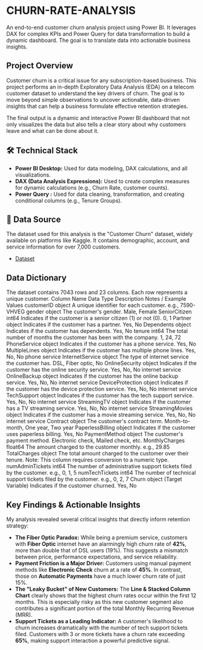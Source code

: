 # CHURN-RATE-ANALYSIS
An end-to-end customer churn analysis project using Power BI. It leverages DAX for complex KPIs and Power Query for data transformation to build a dynamic dashboard. The goal is to translate data into actionable business insights.

## Project Overview

Customer churn is a critical issue for any subscription-based business. This project performs an in-depth Exploratory Data Analysis (EDA) on a telecom customer dataset to understand the key drivers of churn. The goal is to move beyond simple observations to uncover actionable, data-driven insights that can help a business formulate effective retention strategies.

The final output is a dynamic and interactive Power BI dashboard that not only visualizes the data but also tells a clear story about why customers leave and what can be done about it.

## 🛠️ Technical Stack

*   **Power BI Desktop:** Used for data modeling, DAX calculations, and all visualizations.
*   **DAX (Data Analysis Expressions):** Used to create complex measures for dynamic calculations (e.g., Churn Rate,  customer counts).
*   **Power Query :** Used for data cleaning, transformation, and creating conditional columns (e.g., Tenure Groups).

## 📂 Data Source

The dataset used for this analysis is the "Customer Churn" dataset, widely available on platforms like Kaggle. It contains demographic, account, and service information for over 7,000 customers.
- <a href="https://github.com/NITHISH261426/CHURN-RATE-ANALYSIS/blob/main/02%20Customer%20Churn-Dataset.xlsx">Dataset</a>


## Data Dictionary
The dataset contains 7043 rows and 23 columns. Each row represents a unique customer.
Column Name	Data Type	Description	Notes / Example Values
customerID	object	A unique identifier for each customer.	e.g., 7590-VHVEG
gender	object	The customer's gender.	Male, Female
SeniorCitizen	int64	Indicates if the customer is a senior citizen (1) or not (0).	0, 1
Partner	object	Indicates if the customer has a partner.	Yes, No
Dependents	object	Indicates if the customer has dependents.	Yes, No
tenure	int64	The total number of months the customer has been with the company.	1, 24, 72
PhoneService	object	Indicates if the customer has a phone service.	Yes, No
MultipleLines	object	Indicates if the customer has multiple phone lines.	Yes, No, No phone service
InternetService	object	The type of internet service the customer has.	DSL, Fiber optic, No
OnlineSecurity	object	Indicates if the customer has the online security service.	Yes, No, No internet service
OnlineBackup	object	Indicates if the customer has the online backup service.	Yes, No, No internet service
DeviceProtection	object	Indicates if the customer has the device protection service.	Yes, No, No internet service
TechSupport	object	Indicates if the customer has the tech support service.	Yes, No, No internet service
StreamingTV	object	Indicates if the customer has a TV streaming service.	Yes, No, No internet service
StreamingMovies	object	Indicates if the customer has a movie streaming service.	Yes, No, No internet service
Contract	object	The customer's contract term.	Month-to-month, One year, Two year
PaperlessBilling	object	Indicates if the customer uses paperless billing.	Yes, No
PaymentMethod	object	The customer's payment method.	Electronic check, Mailed check, etc.
MonthlyCharges	float64	The amount charged to the customer monthly.	e.g., 29.85
TotalCharges	object	The total amount charged to the customer over their tenure.	Note: This column requires conversion to a numeric type.
numAdminTickets	int64	The number of administrative support tickets filed by the customer.	e.g., 0, 1, 5
numTechTickets	int64	The number of technical support tickets filed by the customer.	e.g., 0, 2, 7
Churn	object	(Target Variable) Indicates if the customer churned.	Yes, No






## Key Findings & Actionable Insights

My analysis revealed several critical insights that directly inform retention strategy:

*   **The Fiber Optic Paradox:** While being a premium service, customers with **Fiber Optic** internet have an alarmingly high churn rate of **42%**, more than double that of DSL users (19%). This suggests a mismatch between price, performance expectations, and service reliability.
*   **Payment Friction is a Major Driver:** Customers using manual payment methods like **Electronic Check** churn at a rate of **45%**. In contrast, those on **Automatic Payments** have a much lower churn rate of just 15%.
*   **The "Leaky Bucket" of New Customers:** The **Line & Stacked Column Chart** clearly shows that the highest churn rates occur within the first 12 months. This is especially risky as this new customer segment also contributes a significant portion of the total Monthly Recurring Revenue (MRR).
*   **Support Tickets as a Leading Indicator:** A customer's likelihood to churn increases dramatically with the number of tech support tickets filed. Customers with 3 or more tickets have a churn rate exceeding **65%**, making support interaction a powerful predictive signal.
